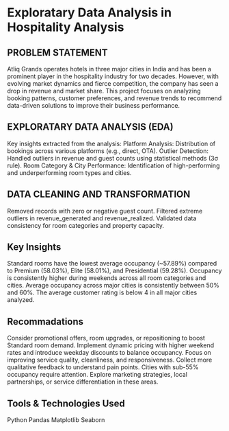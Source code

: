 # Exploratary Data Analysis in Hospitality Analysis

## PROBLEM STATEMENT
Atliq Grands operates hotels in three major cities in India and has been a prominent player in the hospitality industry for two decades. However, with evolving market dynamics and fierce competition, the company has seen a drop in revenue and market share. This project focuses on analyzing booking patterns, customer preferences, and revenue trends to recommend data-driven solutions to improve their business performance.

## EXPLORATARY DATA ANALYSIS (EDA)
Key insights extracted from the analysis:
Platform Analysis: Distribution of bookings across various platforms (e.g., direct, OTA).
Outlier Detection: Handled outliers in revenue and guest counts using statistical methods (3σ rule).
Room Category & City Performance: Identification of high-performing and underperforming room types and cities.

## DATA CLEANING AND TRANSFORMATION
Removed records with zero or negative guest count.
Filtered extreme outliers in revenue_generated and revenue_realized.
Validated data consistency for room categories and property capacity.

## Key Insights
Standard rooms have the lowest average occupancy (~57.89%) compared to Premium (58.03%), Elite (58.01%), and Presidential (59.28%).
Occupancy is consistently higher during weekends across all room categories and cities.
Average occupancy across major cities is consistently between 50% and 60%.
The average customer rating is below 4 in all major cities analyzed.

## Recommadations
Consider promotional offers, room upgrades, or repositioning to boost Standard room demand.
Implement dynamic pricing with higher weekend rates and introduce weekday discounts to balance occupancy.
Focus on improving service quality, cleanliness, and responsiveness. Collect more qualitative feedback to understand pain points.
Cities with sub-55% occupancy require attention. Explore marketing strategies, local partnerships, or service differentiation in these areas.

## Tools & Technologies Used
Python 
Pandas
Matplotlib
Seaborn
